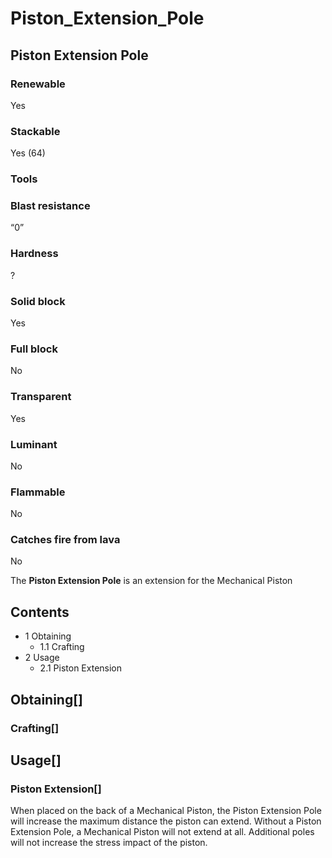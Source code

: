 # Piston_Extension_Pole

## Piston Extension Pole

### Renewable

Yes

### Stackable

Yes (64)

### Tools

### Blast resistance

“0”

### Hardness

?

### Solid block

Yes

### Full block

No

### Transparent

Yes

### Luminant

No

### Flammable

No

### Catches fire from lava

No

The **Piston Extension Pole** is an extension for the Mechanical Piston

## Contents

- 1 Obtaining
    - 1.1 Crafting
- 2 Usage
    - 2.1 Piston Extension

## Obtaining[]

### Crafting[]

## Usage[]

### Piston Extension[]

When placed on the back of a Mechanical Piston, the Piston Extension Pole will increase the maximum distance the piston can extend. Without a Piston Extension Pole, a Mechanical Piston will not extend at all. Additional poles will not increase the stress impact of the piston.